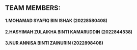 ## TEAM MEMBERS:
#### 1.MOHAMAD SYAFIQ BIN ISHAK (20228580408)
#### 2.HASYIMAH ZULAIKHA BINTI KAMARUDDIN (2022844538)
#### 3.NUR ANNISA BINTI ZAINURIN (2022898408)
